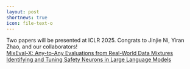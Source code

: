 ```yaml
---
layout: post
shortnews: true
icon: file-text-o
---
```


Two papers will be presented at ICLR 2025. Congrats to Jinjie Ni, Yiran Zhao, and our collaborators!  
      [MixEval-X: Any-to-Any Evaluations from Real-World Data Mixtures](https://arxiv.org/pdf/2410.13754)  
      [Identifying and Tuning Safety Neurons in Large Language Models](https://openreview.net/forum?id=yR47RmND1m)